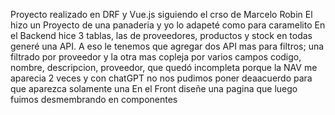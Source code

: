 Proyecto realizado en DRF y Vue.js siguiendo el crso de Marcelo Robin
El hizo un Proyecto de una panaderia y yo lo adapeté como para caramelito
En el Backend hice 3 tablas, las de proveedores, productos y stock
en todas generé una API. A eso le tenemos que agregar dos API mas para filtros; una filtrado por proveedor y la otra mas copleja por varios campos codigo, nombre, descripcion, proveedor, que quedó incompleta porque la NAV me aparecia 2 veces y con chatGPT no nos pudimos poner deaacuerdo para que aparezca solamente una
En el Front diseñe una pagina que luego fuimos desmembrando en componentes 
